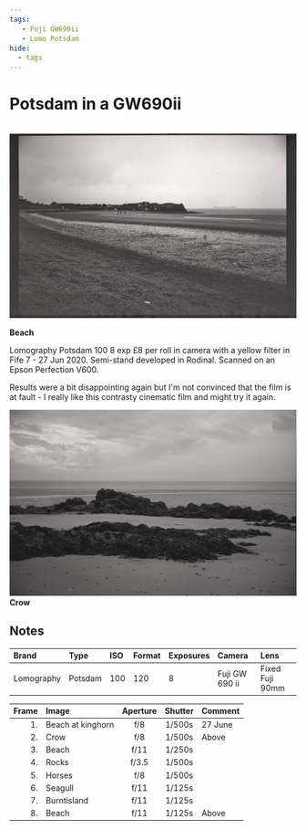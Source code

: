 ```yaml
---
tags:
   - Fuji GW690ii
   - Lomo Potsdam
hide:
  - tags
---
```

# Potsdam in a GW690ii

![](/img/img20200719_08.jpg)
**Beach**

Lomography Potsdam 100 8 exp £8 per roll in camera with a yellow filter in Fife 7 - 27 Jun 2020. Semi-stand developed in Rodinal. Scanned on an Epson Perfection V600.

Results were a bit disappointing again but I'm not convinced that the film is at fault - I really like this contrasty cinematic film and might try it again.

![](/img/img20200719_01.jpg)
**Crow** 

## Notes

Brand|Type|ISO|Format|Exposures|Camera|Lens
:----|:---|:--|:-----|:--------|:-----|:----
Lomography| Potsdam |100|120|8|Fuji GW 690 ii|Fixed Fuji 90mm

Frame|Image|Aperture|Shutter|Comment
----:|:----|:----:|:----:|:------ 
1.|Beach at kinghorn|f/8|1/500s|27 June
2.|Crow|f/8|1/500s|Above
3.|Beach|f/11|1/250s
4.|Rocks|f/3.5|1/500s
5.|Horses|f/8|1/500s
6.|Seagull|f/11|1/125s
7.|Burntisland|f/11|1/125s
8.|Beach|f/11|1/125s|Above
